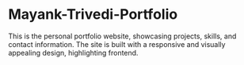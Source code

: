 # Mayank-Trivedi-Portfolio
This is the personal portfolio website, showcasing projects, skills, and contact information. The site is built with a responsive and visually appealing design, highlighting frontend.
